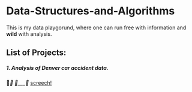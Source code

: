 # Data-Structures-and-Algorithms
This is my data playgorund, where one can run free with information and **wild** with analysis.

## List of Projects:

##### 1. Analysis of Denver car accident data.
:palm_tree:_______:car: _____:palm_tree:________:police_car:_______ [screech!](https://github.com/alexG53090/Data-Structures-and-Algorithms/tree/master/denver-traffic-accidents-master)
